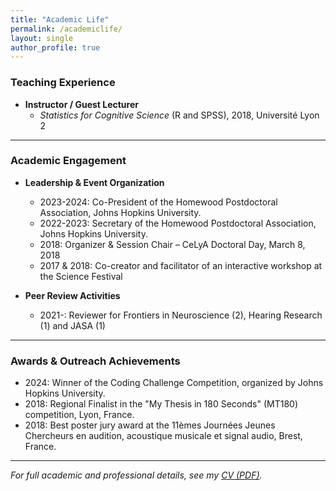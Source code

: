 ```yaml
---
title: "Academic Life"
permalink: /academiclife/
layout: single
author_profile: true
---
```


### Teaching Experience

- **Instructor / Guest Lecturer**  
  - *Statistics for Cognitive Science* (R and SPSS), 2018, Université Lyon 2  

---

### Academic Engagement

- **Leadership & Event Organization**
  - 2023-2024: Co-President of the Homewood Postdoctoral Association, Johns Hopkins University.
  - 2022-2023: Secretary of the Homewood Postdoctoral Association, Johns Hopkins University.
  - 2018: Organizer & Session Chair – CeLyA Doctoral Day, March 8, 2018
  - 2017 & 2018: Co-creator and facilitator of an interactive workshop at the Science Festival

- **Peer Review Activities**
  - 2021-: Reviewer for Frontiers in Neuroscience (2), Hearing Research (1) and JASA (1)

---

### Awards & Outreach Achievements

- 2024: Winner of the Coding Challenge Competition, organized by Johns Hopkins University.
- 2018: Regional Finalist in the "My Thesis in 180 Seconds" (MT180) competition, Lyon, France.
- 2018: Best poster jury award at the 11èmes Journées Jeunes Chercheurs en audition, acoustique musicale et signal audio, Brest, France.

---

*For full academic and professional details, see my [CV (PDF)](/files/HuetMPh_Resume2025.pdf).*
